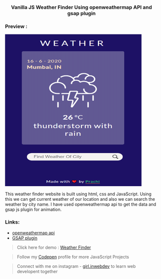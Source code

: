<div align="center">

<h3>Vanilla JS Weather Finder Using openweathermap API and gsap plugin </h3>

</div>

### Preview :

<img src="Weather.PNG" width='450' height='500'>

<p>This weather finder website is built using html, css and JavaScript. Using this we can get current weather of our location and also we can search the weather by city name. I have used openweathermap api to get the data and gsap js plugin for animation. </p>

### Links:
- [openweathermap api](https://openweathermap.org/api)
- [GSAP plugin](https://greensock.com/gsap/)

> Click here for demo : [Weather Finder](https://pm0824.github.io/JavaScript-Weather-Finder/)

> Follow my [Codepen](https://codepen.io/girl_inwebdev) profile for more JavaScript Projects

> Connect with me on instagram - [girl.inwebdev](https://www.instagram.com/girl.inwebdev/) to learn web developent together



















